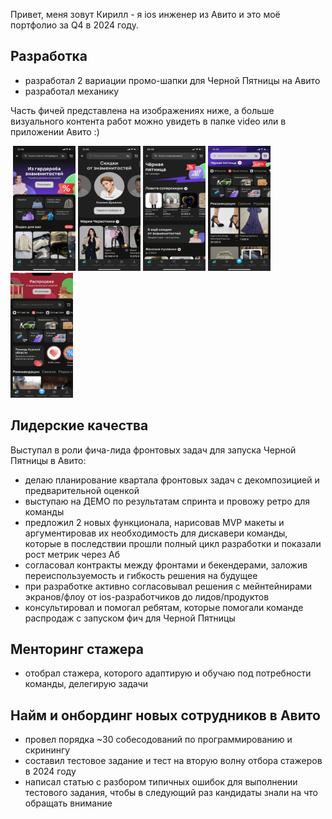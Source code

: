 Привет, меня зовут Кирилл - я ios инженер из Авито и это моё портфолио за Q4 в 2024 году. 

## Разработка
- разработал 2 вариации промо-шапки для Черной Пятницы на Авито
- разработал механику 

 Часть фичей представлена на изображениях ниже, а больше визуального контента работ можно увидеть в папке video или в приложении Авито :)

![]()
<img src="https://github.com/Kiryakor/avitoPortfolio/blob/main/photo/2024-11-27%2021.05.58.jpg" width="100" height="200" />
<img src="https://github.com/Kiryakor/avitoPortfolio/blob/main/photo/photo_2024-11-27%2021.06.02.jpeg" width="100" height="200" />
<img src="https://github.com/Kiryakor/avitoPortfolio/blob/main/photo/photo_2024-11-27%2020.50.59.jpeg" width="100" height="200" />
<img src="https://github.com/Kiryakor/avitoPortfolio/blob/main/photo/photo_2024-11-27%2021.06.05.jpeg" width="100" height="200" />
<img src="https://github.com/Kiryakor/avitoPortfolio/blob/main/photo/%D0%A1%D0%BD%D0%B8%D0%BC%D0%BE%D0%BA%20%D1%8D%D0%BA%D1%80%D0%B0%D0%BD%D0%B0%202024-11-27%20%D0%B2%2021.07.48.png" width="100" height="200" />

## Лидерские качества
Выступал в роли фича-лида фронтовых задач для запуска Черной Пятницы в Авито:
- делаю планирование квартала фронтовых задач с декомпозицией и предварительной оценкой
- выступаю на ДЕМО по результатам спринта и провожу ретро для команды 
- предложил 2 новых функционала, нарисовав MVP макеты и аргументировав их необходимость для дискавери команды, которые в последствии прошли полный цикл разработки и показали рост метрик через Аб 
- согласовал контракты между фронтами и бекендерами, заложив переиспользуемость и гибкость решения на будущее
- при разработке активно согласовывал решения с мейнтейнирами экранов/флоу от ios-разработчиков до лидов/продуктов
- консультировал и помогал ребятам, которые помогали команде распродаж с запуском фич для Черной Пятницы

## Менторинг стажера
- отобрал стажера, которого адаптирую и обучаю под потребности команды, делегирую задачи

## Найм и онбординг новых сотрудников в Авито 
- провел порядка ~30 собесодований по программированию и скринингу
- составил тестовое задание и тест на вторую волну отбора стажеров в 2024 году
- написал статью с разбором типичных ошибок для выполнении тестового задания, чтобы в следующий раз кандидаты знали на что обращать внимание
